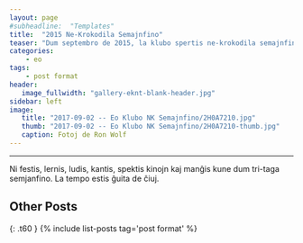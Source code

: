 ```yaml
---
layout: page
#subheadline:  "Templates"
title:  "2015 Ne-Krokodila Semajnfino"
teaser: "Dum septembro de 2015, la klubo spertis ne-krokodila semajnfino.  Kelkaj da ni kunvenis ĉe la hejmo de Filipo kaj Elizabeto kun manĝaĵo, kuko, trinkaĵo, kaj kantoj."
categories:
    - eo
tags:
    - post format
header:
   image_fullwidth: "gallery-eknt-blank-header.jpg"
sidebar: left
image:
   title: "2017-09-02 -- Eo Klubo NK Semajnfino/2H0A7210.jpg"
   thumb: "2017-09-02 -- Eo Klubo NK Semajnfino/2H0A7210-thumb.jpg"
   caption: Fotoj de Ron Wolf
---
```

<!--more-->
------------------------------
Ni festis, lernis, ludis, kantis, spektis kinojn kaj manĝis kune dum tri-taga semjanfino.  La tempo estis ĝuita de ĉiuj.

## Other Posts
{: .t60 }
{% include list-posts tag='post format' %}
